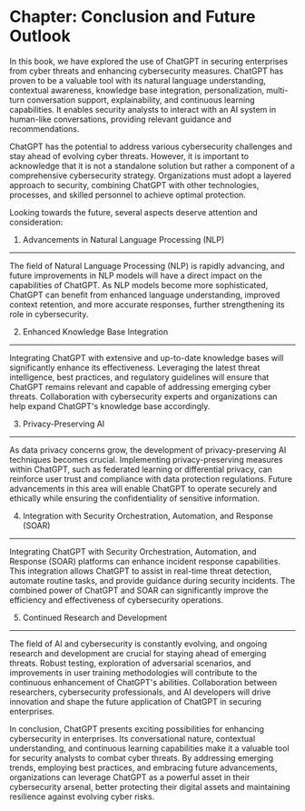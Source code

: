 Chapter: Conclusion and Future Outlook
======================================

In this book, we have explored the use of ChatGPT in securing enterprises from cyber threats and enhancing cybersecurity measures. ChatGPT has proven to be a valuable tool with its natural language understanding, contextual awareness, knowledge base integration, personalization, multi-turn conversation support, explainability, and continuous learning capabilities. It enables security analysts to interact with an AI system in human-like conversations, providing relevant guidance and recommendations.

ChatGPT has the potential to address various cybersecurity challenges and stay ahead of evolving cyber threats. However, it is important to acknowledge that it is not a standalone solution but rather a component of a comprehensive cybersecurity strategy. Organizations must adopt a layered approach to security, combining ChatGPT with other technologies, processes, and skilled personnel to achieve optimal protection.

Looking towards the future, several aspects deserve attention and consideration:

1. Advancements in Natural Language Processing (NLP)
----------------------------------------------------

The field of Natural Language Processing (NLP) is rapidly advancing, and future improvements in NLP models will have a direct impact on the capabilities of ChatGPT. As NLP models become more sophisticated, ChatGPT can benefit from enhanced language understanding, improved context retention, and more accurate responses, further strengthening its role in cybersecurity.

2. Enhanced Knowledge Base Integration
--------------------------------------

Integrating ChatGPT with extensive and up-to-date knowledge bases will significantly enhance its effectiveness. Leveraging the latest threat intelligence, best practices, and regulatory guidelines will ensure that ChatGPT remains relevant and capable of addressing emerging cyber threats. Collaboration with cybersecurity experts and organizations can help expand ChatGPT's knowledge base accordingly.

3. Privacy-Preserving AI
------------------------

As data privacy concerns grow, the development of privacy-preserving AI techniques becomes crucial. Implementing privacy-preserving measures within ChatGPT, such as federated learning or differential privacy, can reinforce user trust and compliance with data protection regulations. Future advancements in this area will enable ChatGPT to operate securely and ethically while ensuring the confidentiality of sensitive information.

4. Integration with Security Orchestration, Automation, and Response (SOAR)
---------------------------------------------------------------------------

Integrating ChatGPT with Security Orchestration, Automation, and Response (SOAR) platforms can enhance incident response capabilities. This integration allows ChatGPT to assist in real-time threat detection, automate routine tasks, and provide guidance during security incidents. The combined power of ChatGPT and SOAR can significantly improve the efficiency and effectiveness of cybersecurity operations.

5. Continued Research and Development
-------------------------------------

The field of AI and cybersecurity is constantly evolving, and ongoing research and development are crucial for staying ahead of emerging threats. Robust testing, exploration of adversarial scenarios, and improvements in user training methodologies will contribute to the continuous enhancement of ChatGPT's abilities. Collaboration between researchers, cybersecurity professionals, and AI developers will drive innovation and shape the future application of ChatGPT in securing enterprises.

In conclusion, ChatGPT presents exciting possibilities for enhancing cybersecurity in enterprises. Its conversational nature, contextual understanding, and continuous learning capabilities make it a valuable tool for security analysts to combat cyber threats. By addressing emerging trends, employing best practices, and embracing future advancements, organizations can leverage ChatGPT as a powerful asset in their cybersecurity arsenal, better protecting their digital assets and maintaining resilience against evolving cyber risks.
